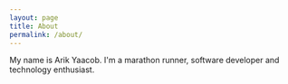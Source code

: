 ```yaml
---
layout: page
title: About
permalink: /about/
---
```


My name is Arik Yaacob. I'm a marathon runner, software developer and technology enthusiast.
